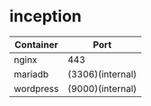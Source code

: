 # inception

| Container | Port |
| --- | --- |
| nginx | 443 |
|mariadb|(3306)(internal)|
|wordpress| (9000)(internal)|
